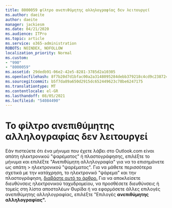 ```yaml
---
title: 8000059 φίλτρο ανεπιθύμητης αλληλογραφίας δεν λειτουργεί
ms.author: daeite
author: daeite
manager: jackiesm
ms.date: 04/21/2020
ms.audience: ITPro
ms.topic: article
ms.service: o365-administration
ROBOTS: NOINDEX, NOFOLLOW
localization_priority: Normal
ms.custom:
- "990"
- "8000059"
ms.assetid: 29dedb91-06e2-42e5-8281-3785d2a10305
ms.openlocfilehash: 8f7b20d7d1bfac00a2a3148095284debb379218c4cd9c2387249df994fbb08b6
ms.sourcegitcommit: b5f7da89a650d2915dc652449623c78be6247175
ms.translationtype: MT
ms.contentlocale: el-GR
ms.lasthandoff: 08/05/2021
ms.locfileid: "54084490"
---
```

# <a name="spam-filter-not-working"></a>Το φίλτρο ανεπιθύμητης αλληλογραφίας δεν λειτουργεί

Εάν πιστεύετε ότι ένα μήνυμα που έχετε λάβει στο Outlook.com είναι απάτη ηλεκτρονικού "ψαρέματος"  ή πλαστογράφησης, επιλέξτε το μήνυμα και επιλέξτε "Ανεπιθύμητη αλληλογραφία" για να το επισημάνετε ως απάτη \>  ηλεκτρονικού "ψαρέματος". Για να μάθετε περισσότερα σχετικά με την κατάχρηση, το ηλεκτρονικό "ψάρεμα" και την πλαστογράφηση, [διαβάστε αυτό το άρθρο.](https://support.office.com/article/0d882ea5-eedc-4bed-aebc-079ffa1105a3?wt.mc_id=Office_Outlook_com_Alchemy) Για να αποκλείσετε διευθύνσεις ηλεκτρονικού ταχυδρομείου, να προσθέσετε διευθύνσεις ή τομείς στη λίστα αποστολέων Θυρίδα ή να εφαρμόσετε άλλες επιλογές ανεπιθύμητης αλληλογραφίας, επιλέξτε "Επιλογές **ανεπιθύμητης αλληλογραφίας".**
  